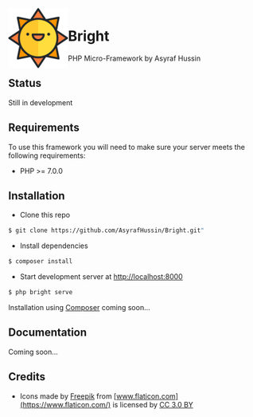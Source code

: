 <img src="logo.svg" width="120" align="left" />

# Bright
PHP Micro-Framework by Asyraf Hussin

## Status
Still in development

## Requirements
To use this framework you will need to make sure your server meets the following requirements:

* PHP >= 7.0.0

## Installation

* Clone this repo

```bash
$ git clone https://github.com/AsyrafHussin/Bright.git"
```

* Install dependencies

```bash
$ composer install
```

* Start development server at [http://localhost:8000](http://localhost:8000)

```bash
$ php bright serve
```

Installation using [Composer](https://getcomposer.org/) coming soon...

## Documentation
Coming soon...

## Credits
* Icons made by [Freepik](http://www.freepik.com) from [www.flaticon.com](https://www.flaticon.com/) is licensed by [CC 3.0 BY](http://creativecommons.org/licenses/by/3.0/)